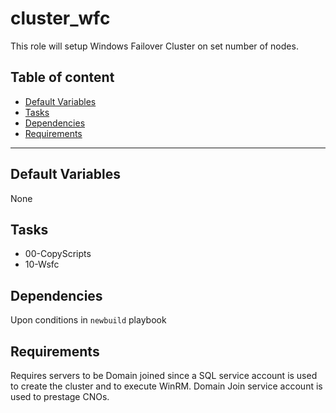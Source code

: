 # cluster_wfc

This role will setup Windows Failover Cluster on set number of nodes.

## Table of content

- [Default Variables](#default-variables)
- [Tasks](#tasks)
- [Dependencies](#dependencies)
- [Requirements](#requirements)

---

## Default Variables

None

## Tasks

- 00-CopyScripts
- 10-Wsfc

## Dependencies

Upon conditions in `newbuild` playbook

## Requirements

Requires servers to be Domain joined since a SQL service account is used to create the cluster and to execute WinRM. Domain Join service account is used to prestage CNOs.
